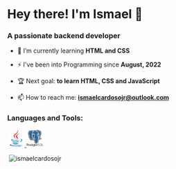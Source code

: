 <h1 align="left">Hey there! I'm Ismael 👋</h1>
<h3 align="left">A passionate backend developer</h3>

- 🌱 I’m currently learning **HTML and CSS**

- ⚡ I've been into Programming since **August, 2022**

- 🏆 Next goal: **to learn HTML, CSS and JavaScript**

- 📫 How to reach me: **ismaelcardosojr@outlook.com**

<h3 align="left">Languages and Tools:</h3>
<p align="left"> <a href="https://www.java.com" target="_blank" rel="noreferrer"> <img src="https://raw.githubusercontent.com/devicons/devicon/master/icons/java/java-original.svg" alt="java" width="40" height="40"/> </a> <a href="https://www.postgresql.org" target="_blank" rel="noreferrer"> <img src="https://raw.githubusercontent.com/devicons/devicon/master/icons/postgresql/postgresql-original-wordmark.svg" alt="postgresql" width="40" height="40"/> </a> </p>

<p>&nbsp;<img align="center" src="https://github-readme-stats.vercel.app/api?username=ismaelcardosojr&show_icons=true&locale=en" alt="ismaelcardosojr" /></p>

